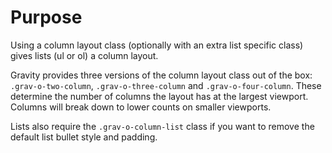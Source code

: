 # Purpose

Using a column layout class (optionally with an extra list specific class) gives lists (ul or ol) a column layout.

Gravity provides three versions of the column layout class out of the box: `.grav-o-two-column`, `.grav-o-three-column` and `.grav-o-four-column`. These determine the number of columns the layout has at the largest viewport. Columns will break down to lower counts on smaller viewports.

Lists also require the `.grav-o-column-list` class if you want to remove the default list bullet style and padding. 
